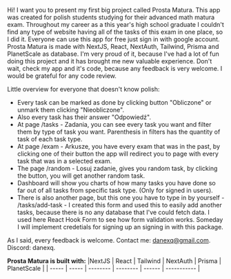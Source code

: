 Hi! I want you to present my first big project called Prosta Matura. This app was created for polish students studying for their advanced math matura exam. Throughout my career as a this year's high school graduate I couldn't find any type of website having all of the tasks of this exam in one place, so I did it. Everyone can use this app for free just sign in with google account. Prosta Matura is made with NextJS, React, NextAuth, Tailwind, Prisma and PlanetScale as database. I'm very proud of it, because I've had a lot of fun doing this project and it has brought me new valuable experience. Don't wait, check my app and it's code, because any feedback is very welcome. I would be grateful for any code review.

Little overview for everyone that doesn't know polish:

- Every task can be marked as done by clicking button "Obliczone" or unmark them clicking "Nieobliczone".
- Also every task has their answer "Odpowiedź".
- At page /tasks - Zadania, you can see every task you want and filter them by type of task you want. Parenthesis in filters has the quantity of task of each task type.
- At page /exam - Arkusze, you have every exam that was in the past, by clicking one of their button the app will redirect you to page with every task that was in a selected exam.
- The page /random - Losuj zadanie, gives you random task, by clicking the button, you will get another random task.
- Dashboard will show you charts of how many tasks you have done so far out of all tasks from specific task type. (Only for signed in users).
- There is also another page, but this one you have to type in by yourself - /tasks/add-task - I created this form and used this to easily add another tasks, because there is no any database that I've could fetch data. I used here React Hook Form to see how form validation works. Someday I will implement credetials for signing up an signing in with this package.

As I said, every feedback is welcome. Contact me: danexq@gmail.com. Discord: danexq.

**Prosta Matura is built with:**
|NextJS | React | Tailwind | NextAuth | Prisma | PlanetScale |
| ----- | ----- | -------- | -------- | ------ | ----------- |
